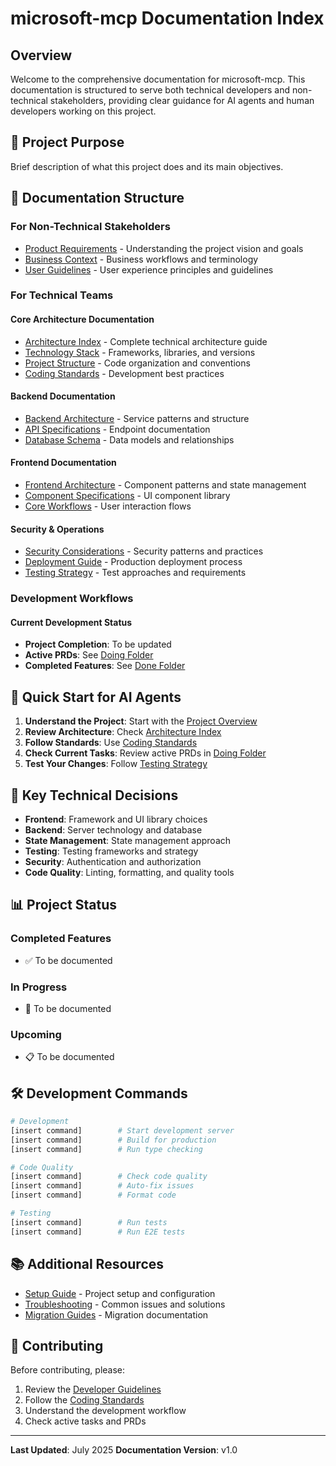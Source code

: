 # microsoft-mcp Documentation Index

## Overview

Welcome to the comprehensive documentation for microsoft-mcp. This documentation is structured to serve both technical developers and non-technical stakeholders, providing clear guidance for AI agents and human developers working on this project.

## 🎯 Project Purpose

Brief description of what this project does and its main objectives.

## 📖 Documentation Structure

### For Non-Technical Stakeholders

- [Product Requirements](./prds/doing/) - Understanding the project vision and goals
- [Business Context](./business-processes/) - Business workflows and terminology
- [User Guidelines](./guides/) - User experience principles and guidelines

### For Technical Teams

#### Core Architecture Documentation
- [Architecture Index](./architecture/index.md) - Complete technical architecture guide
- [Technology Stack](./architecture/tech-stack.md) - Frameworks, libraries, and versions
- [Project Structure](./architecture/unified-project-structure.md) - Code organization and conventions
- [Coding Standards](./architecture/coding-standards.md) - Development best practices

#### Backend Documentation
- [Backend Architecture](./architecture/backend-architecture.md) - Service patterns and structure
- [API Specifications](./architecture/rest-api-spec.md) - Endpoint documentation
- [Database Schema](./architecture/database-schema.md) - Data models and relationships

#### Frontend Documentation
- [Frontend Architecture](./architecture/frontend-architecture.md) - Component patterns and state management
- [Component Specifications](./architecture/components.md) - UI component library
- [Core Workflows](./architecture/core-workflows.md) - User interaction flows

#### Security & Operations
- [Security Considerations](./architecture/security-considerations.md) - Security patterns and practices
- [Deployment Guide](./architecture/deployment-guide.md) - Production deployment process
- [Testing Strategy](./architecture/testing-strategy.md) - Test approaches and requirements

### Development Workflows

#### Current Development Status
- **Project Completion**: To be updated
- **Active PRDs**: See [Doing Folder](./prds/doing/)
- **Completed Features**: See [Done Folder](./prds/done/)

## 🚀 Quick Start for AI Agents

1. **Understand the Project**: Start with the [Project Overview](#-project-purpose)
2. **Review Architecture**: Check [Architecture Index](./architecture/index.md)
3. **Follow Standards**: Use [Coding Standards](./architecture/coding-standards.md)
4. **Check Current Tasks**: Review active PRDs in [Doing Folder](./prds/doing/)
5. **Test Your Changes**: Follow [Testing Strategy](./architecture/testing-strategy.md)

## 🔑 Key Technical Decisions

- **Frontend**: Framework and UI library choices
- **Backend**: Server technology and database
- **State Management**: State management approach
- **Testing**: Testing frameworks and strategy
- **Security**: Authentication and authorization
- **Code Quality**: Linting, formatting, and quality tools

## 📊 Project Status

### Completed Features
- ✅ To be documented

### In Progress
- 🔄 To be documented

### Upcoming
- 📋 To be documented

## 🛠️ Development Commands

```bash
# Development
[insert command]        # Start development server
[insert command]        # Build for production
[insert command]        # Run type checking

# Code Quality
[insert command]        # Check code quality
[insert command]        # Auto-fix issues
[insert command]        # Format code

# Testing
[insert command]        # Run tests
[insert command]        # Run E2E tests
```

## 📚 Additional Resources

- [Setup Guide](./guides/) - Project setup and configuration
- [Troubleshooting](./architecture/troubleshooting-guide.md) - Common issues and solutions
- [Migration Guides](./migration/) - Migration documentation

## 🤝 Contributing

Before contributing, please:
1. Review the [Developer Guidelines](./developer-guidelines/)
2. Follow the [Coding Standards](./architecture/coding-standards.md)
3. Understand the development workflow
4. Check active tasks and PRDs

---

**Last Updated**: July 2025
**Documentation Version**: v1.0
